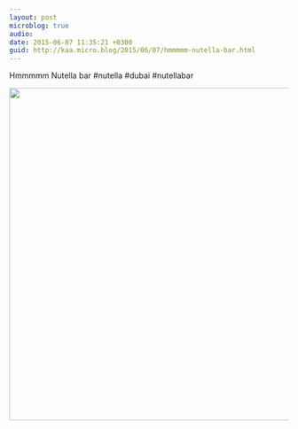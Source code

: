 ```yaml
---
layout: post
microblog: true
audio: 
date: 2015-06-07 11:35:21 +0300
guid: http://kaa.micro.blog/2015/06/07/hmmmmm-nutella-bar.html
---
```

Hmmmmm Nutella bar #nutella #dubai #nutellabar

<img src="https://micro.kaa.bz/uploads/2018/eb1db32cb1.jpg" width="600" height="600" />
